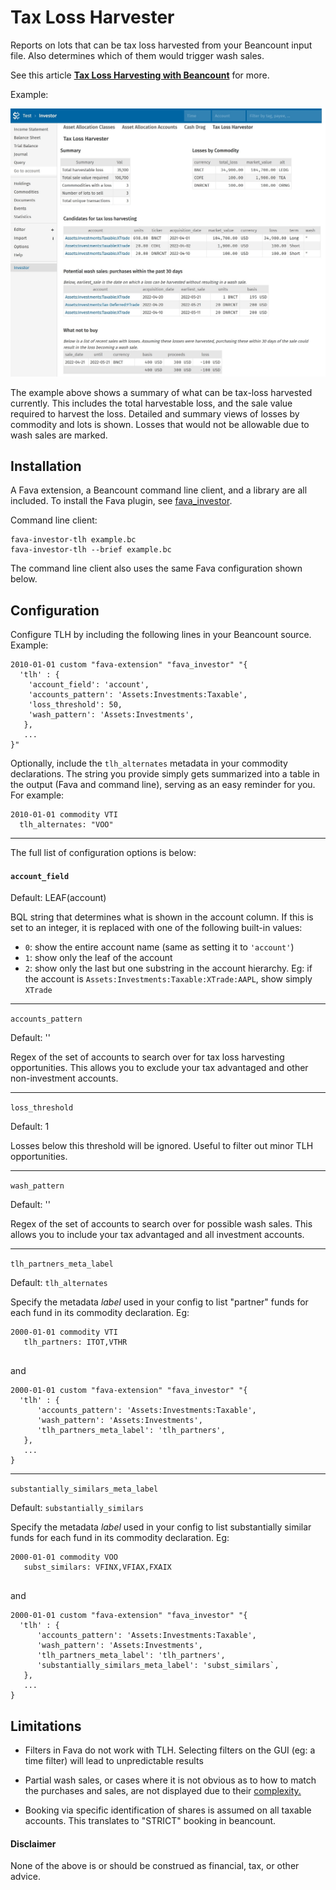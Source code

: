 # Tax Loss Harvester

Reports on lots that can be tax loss harvested from your Beancount input file. Also
determines which of them would trigger wash sales.

See this article
**[Tax Loss Harvesting with Beancount](http://reds-rants.netlify.app/personal-finance/tax-loss-harvesting-with-beancount/)**
for more.

Example:

![Screenshot: TLH](tlh.jpg)

The example above shows a summary of what can be tax-loss harvested currently. This
includes the total harvestable loss, and the sale value required to harvest the loss.
Detailed and summary views of losses by commodity and lots is shown. Losses that would
not be allowable due to wash sales are marked.


## Installation
A Fava extension, a Beancount command line client, and a library are all included.
To install the Fava plugin, see [fava_investor](https://github.com/redstreet/fava_investor).

Command line client:
```
fava-investor-tlh example.bc
fava-investor-tlh --brief example.bc
```
The command line client also uses the same Fava configuration shown below.


## Configuration

Configure TLH by including the following lines in your Beancount source. Example:

```
2010-01-01 custom "fava-extension" "fava_investor" "{
  'tlh' : {
    'account_field': 'account',
    'accounts_pattern': 'Assets:Investments:Taxable',
    'loss_threshold': 50,
    'wash_pattern': 'Assets:Investments',
   },
   ...
}"
```

Optionally, include the `tlh_alternates` metadata in your commodity declarations. The
string you provide simply gets summarized into a table in the output (Fava and command
line), serving as an easy reminder for you. For example:

```
2010-01-01 commodity VTI
  tlh_alternates: "VOO"
```
---

The full list of configuration options is below:

#### `account_field` 

Default: LEAF(account)

BQL string that determines what is shown in the account column. If this is set to an
integer, it is replaced with one of the following built-in values:
- `0`: show the entire account name (same as setting it to `'account'`)
- `1`: show only the leaf of the account
- `2`: show only the last but one substring in the account hierarchy. Eg: if the account
  is `Assets:Investments:Taxable:XTrade:AAPL`, show simply `XTrade`

---

`accounts_pattern`

Default: ''

Regex of the set of accounts to search over for tax loss harvesting opportunities.
This allows you to exclude your tax advantaged and other non-investment accounts.

---

`loss_threshold`

Default: 1

Losses below this threshold will be ignored. Useful to filter out minor TLH
opportunities.

---

`wash_pattern`

Default: ''

Regex of the set of accounts to search over for possible wash sales. This allows you to
include your tax advantaged and all investment accounts.

---

`tlh_partners_meta_label`

Default: `tlh_alternates`

Specify the metadata _label_ used in your config to list "partner" funds for each fund
in its commodity declaration. Eg:

```
2000-01-01 commodity VTI
   tlh_partners: ITOT,VTHR
   
```
and

```
2000-01-01 custom "fava-extension" "fava_investor" "{
  'tlh' : {
      'accounts_pattern': 'Assets:Investments:Taxable',
      'wash_pattern': 'Assets:Investments',
      'tlh_partners_meta_label': 'tlh_partners',
   },
   ...
}
```

---

`substantially_similars_meta_label`

Default: `substantially_similars`

Specify the metadata _label_ used in your config to list substantially similar funds for
each fund in its commodity declaration. Eg:

```
2000-01-01 commodity VOO
   subst_similars: VFINX,VFIAX,FXAIX
   
```
and

```
2000-01-01 custom "fava-extension" "fava_investor" "{
  'tlh' : {
      'accounts_pattern': 'Assets:Investments:Taxable',
      'wash_pattern': 'Assets:Investments',
      'tlh_partners_meta_label': 'tlh_partners',
      'substantially_similars_meta_label': 'subst_similars`,
   },
   ...
}
```

## Limitations

- Filters in Fava do not work with TLH. Selecting filters on the GUI (eg: a time filter)
  will lead to unpredictable results

- Partial wash sales, or cases where it is not obvious as to how to match the purchases
  and sales, are not displayed due to their
  [complexity.](https://fairmark.com/investment-taxation/capital-gain/wash/wash-sale-matching-rules/)

- Booking via specific identification of shares is assumed on all taxable accounts. This
  translates to "STRICT" booking in beancount.

#### Disclaimer
None of the above is or should be construed as financial, tax, or other advice.
